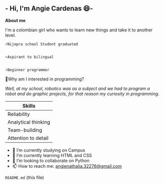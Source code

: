 ##                      - Hi, I'm Angie Cardenas 😄-         

**About me**


I'm a colombian girl who wants to learn new things and take it to another level. 

    ⚡Nijepra school Student graduated


    ⚡Aspirant to bilingual


    ⚡Beginner programmer

💬Why am I interested in programming?

 *Well, at my school, robotics was as a subject and we had to program a robot and do graphic projects, for that reason my curiosity in programming.*


| Skills | 
| ------ | 
| Reliability | 
| Analytical thinking | 
| Team-building | 
| Attention to detail | 


- 🔭 I’m currently studying on Campus
- 🌱 I’m currently learning HTML and CSS
- 👯 I’m looking to collaborate on Python
- 📫 How to reach me: angienathalia.32276@gmail.com

`README.md` (this file)
